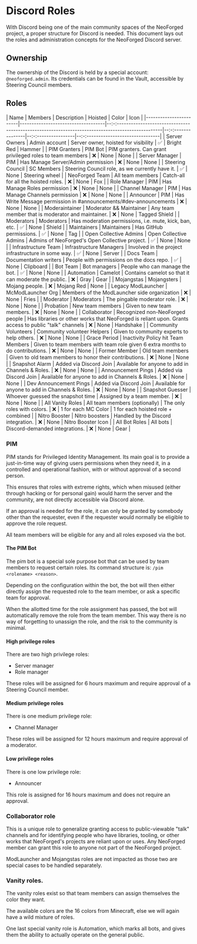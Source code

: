 # Discord Roles
With Discord being one of the main community spaces of the NeoForged project, a proper structure for Discord is needed. This document lays out the roles and administration concepts for the NeoForged Discord server.

## Ownership
The ownership of the Discord is held by a special account: `@neoforged.admin`. Its credentials can be found in the Vault, accessible by Steering Council members.

## Roles
| Name                   | Members                            | Description                                                                                          | Hoisted            | Color               | Icon                               |
|------------------------|------------------------------------|--:-:-------------------------------------------------------------------------------------------------|--:-:---------------|--:-:----------------|--:-:-------------------------------|
| Server Owners          | Admin account                      | Server owner, hoisted for visibility                                                                 | :white_check_mark: | Bright Red          | Hammer                             |
| PIM Granters           | PIM Bot                            | PIM granters. Can grant privileged roles to team members                                             | :x:                | None                | None                               |
| Server Manager         | PIM                                | Has Manage Server/Admin permission                                                                   | :x:                | None                | None                               |
| Steering Council       | SC Members                         | Steering Council role, as we currently have it.                                                      | :white_check_mark: | None                | Steering wheel                     |
| NeoForged Team         | All team members                   | Catch-all for all the hoisted roles.                                                                 | :x:                | None                | Fox                                |
| Role Manager           | PIM                                | Has Manage Roles permission                                                                          | :x:                | None                | None                               |
| Channel Manager        | PIM                                | Has Manage Channels permission                                                                       | :x:                | None                | None                               |
| Announcer              | PIM                                | Has Write Message permission in #announcements/#dev-announcements                                    | :x:                | None                | None                               |
| Moderaintainer         | Moderator && Maintainer            | Any team member that is moderator and maintainer.                                                    | :x:                | None                | Tagged Shield                      |
| Moderators             | Moderators                         | Has moderation permissions, i.e. mute, kick, ban, etc.                                               | :white_check_mark: | None                | Shield                             |
| Maintainers            | Maintainers                        | Has GitHub permissions.                                                                              | :white_check_mark: | None                | Tag                                |
| Open Collective Admins | Open Collective Admins             | Admins of NeoForged's Open Collective project.                                                       | :white_check_mark: | None                | None                               |
| Infrastructure Team    | Infrastructure Managers            | Involved in the project infrastructure in some way.                                                  | :white_check_mark: | None                | Server                             |
| Docs Team              | Documentation writers              | People with permissions on the docs repo.                                                            | :white_check_mark: | None                | Clipboard                          |
| Bot Team               | Bot managers                       | People who can manage the bot.                                                                       | :white_check_mark: | None                | None                               |
| Automation             | Camelot                            | Contains camelot so that it can moderate the public.                                                 | :x:                | Gray                | Gear                               |
| Mojangstas             | Mojangsters                        | Mojang people.                                                                                       | :x:                | Mojang Red          | None                               |
| Legacy ModLauncher     | McModLauncher Org                  | Members of the ModLauncher side organization                                                         | :x:                | None                | Fries                              |
| Moderator              | Moderators                         | The pingable moderator role.                                                                         | :x:                | None                | None                               |
| Probation              | New team members                   | Given to new team members.                                                                           | :x:                | None                | None                               |
| Collaborator           | Recognized non-NeoForged people    | Has libraries or other works that NeoForged is reliant upon. Grants access to public "talk" channels | :x:                | None                | Handshake                          |
| Community Volunteers   | Community volunteer Helpers        | Given to community experts to help others.                                                           | :x:                | None                | None                               |
| Grace Period           | Inactivity Policy hit Team Members | Given to team members with team role given 6 extra months to do contributions.                       | :x:                | None                | None                               |
| Former Member          | Old team members                   | Given to old team members to honor their contributions.                                              | :x:                | None                | None                               |
| Snapshot Alarm         | Added via Discord Join             | Available for anyone to add in Channels & Roles.                                                     | :x:                | None                | None                               |
| Announcement Pings     | Added via Discord Join             | Available for anyone to add in Channels & Roles.                                                     | :x:                | None                | None                               |
| Dev Announcement Pings | Added via Discord Join             | Available for anyone to add in Channels & Roles.                                                     | :x:                | None                | None                               |
| Snapshot Guesser       | Whoever guessed the snapshot time  | Assigned by a team member.                                                                           | :x:                | None                | None                               |
| All Vanity Roles       | All team members (optionally)      | The only roles with colors.                                                                          | :x:                | 1 for each MC Color | 1 for each hoisted role + combined |
| Nitro Booster          | Nitro boosters                     | Handled by the Discord integration.                                                                  | :x:                | None                | Nitro Booster Icon                 |
| All Bot Roles          | All bots                           | Discord-demanded integrations.                                                                       | :x:                | None                | Gear                               |
                                    
### PIM
PIM stands for Privileged Identity Management. Its main goal is to provide a just-in-time way of giving users permissions when they need it, in a controlled and operational fashion, with or without approval of a second person.

This ensures that roles with extreme rights, which when misused (either through hacking or for personal gain) would harm the server and the community, are not directly accessible via Discord alone.

If an approval is needed for the role, it can only be granted by somebody other than the requester, even if the requester would normally be eligible to approve the role request.

All team members will be eligible for any and all roles exposed via the bot.

#### The PIM Bot
The pim bot is a special sole purpose bot that can be used by team members to request certain roles. Its command structure is: `/pim <rolename> <reason>`.

Depending on the configuration within the bot, the bot will then either directly assign the requested role to the team member, or ask a specific team for approval.

When the allotted time for the role assignment has passed, the bot will automatically remove the role from the team member. This way there is no way of forgetting to unassign the role, and the risk to the community is minimal.

#### High privilege roles
There are two high privilege roles:
- Server manager
- Role manager

These roles will be assigned for 6 hours maximum and require approval of a Steering Council member.

#### Medium privilege roles
There is one medium privilege role:
- Channel Manager

These roles will be assigned for 12 hours maximum and require approval of a moderator.

#### Low privilege roles
There is one low privilege role:
- Announcer

This role is assigned for 16 hours maximum and does not require an approval.

### Collaborator role

This is a unique role to generalize granting access to public-viewable "talk" channels and for identifying people who have libraries, tooling, or other works that NeoForged's projects are reliant upon or uses. Any NeoForged member can grant this role to anyone not part of the NeoForged project.

ModLauncher and Mojangstas roles are not impacted as those two are special cases to be handled separately.

### Vanity roles.
The vanity roles exist so that team members can assign themselves the color they want.

The available colors are the 16 colors from Minecraft, else we will again have a wild mixture of roles.

One last special vanity role is Automation, which marks all bots, and gives them the ability to actually operate on the general public.

